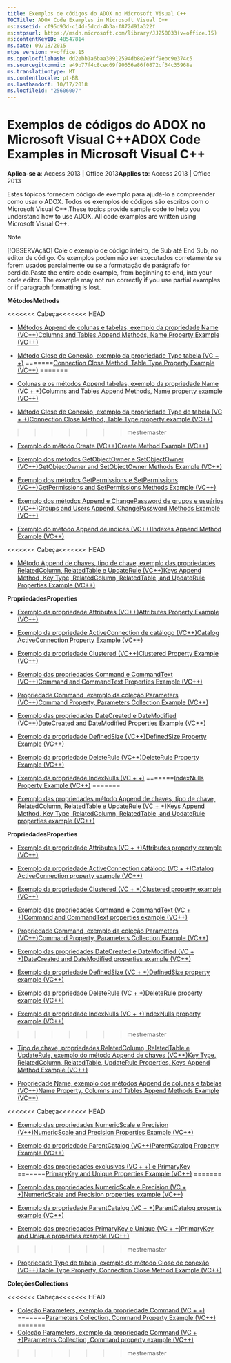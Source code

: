 ```yaml
---
title: Exemplos de códigos do ADOX no Microsoft Visual C++
TOCTitle: ADOX Code Examples in Microsoft Visual C++
ms:assetid: cf95d93d-c14d-5dcd-4b3a-f872d91a322f
ms:mtpsurl: https://msdn.microsoft.com/library/JJ250033(v=office.15)
ms:contentKeyID: 48547814
ms.date: 09/18/2015
mtps_version: v=office.15
ms.openlocfilehash: dd2ebb1a6baa30912594db8e2e9ff9ebc9e374c5
ms.sourcegitcommit: a49b77f4c8cec69f90656a86f0872cf34c35968e
ms.translationtype: MT
ms.contentlocale: pt-BR
ms.lasthandoff: 10/17/2018
ms.locfileid: "25606007"
---
```

# <a name="adox-code-examples-in-microsoft-visual-c"></a><span data-ttu-id="f9fe5-102">Exemplos de códigos do ADOX no Microsoft Visual C++</span><span class="sxs-lookup"><span data-stu-id="f9fe5-102">ADOX Code Examples in Microsoft Visual C++</span></span>


<span data-ttu-id="f9fe5-103">**Aplica-se a**: Access 2013 | Office 2013</span><span class="sxs-lookup"><span data-stu-id="f9fe5-103">**Applies to**: Access 2013 | Office 2013</span></span>

<span data-ttu-id="f9fe5-p101">Estes tópicos fornecem código de exemplo para ajudá-lo a compreender como usar o ADOX. Todos os exemplos de códigos são escritos com o Microsoft Visual C++.</span><span class="sxs-lookup"><span data-stu-id="f9fe5-p101">These topics provide sample code to help you understand how to use ADOX. All code examples are written using Microsoft Visual C++.</span></span>


> [!NOTE]
> <span data-ttu-id="f9fe5-p102">[!OBSERVAçãO] Cole o exemplo de código inteiro, de Sub até End Sub, no editor de código. Os exemplos podem não ser executados corretamente se forem usados parcialmente ou se a formatação de parágrafo for perdida.</span><span class="sxs-lookup"><span data-stu-id="f9fe5-p102">Paste the entire code example, from beginning to end, into your code editor. The example may not run correctly if you use partial examples or if paragraph formatting is lost.</span></span>



<span data-ttu-id="f9fe5-108">**Métodos**</span><span class="sxs-lookup"><span data-stu-id="f9fe5-108">**Methods**</span></span>

<span data-ttu-id="f9fe5-109"><<<<<<< Cabeça</span><span class="sxs-lookup"><span data-stu-id="f9fe5-109"><<<<<<< HEAD</span></span>
  - [<span data-ttu-id="f9fe5-110">Métodos Append de colunas e tabelas, exemplo da propriedade Name (VC++)</span><span class="sxs-lookup"><span data-stu-id="f9fe5-110">Columns and Tables Append Methods, Name Property Example (VC++)</span></span>](columns-and-tables-append-methods-name-property-example-vc.md)

  - <span data-ttu-id="f9fe5-111">[Método Close de Conexão, exemplo da propriedade Type tabela (VC + +)](connection-close-method-table-type-property-example-vc.md)
=======</span><span class="sxs-lookup"><span data-stu-id="f9fe5-111">[Connection Close Method, Table Type Property Example (VC++)](connection-close-method-table-type-property-example-vc.md)
=======</span></span>
  - [<span data-ttu-id="f9fe5-112">Colunas e os métodos Append tabelas, exemplo da propriedade Name (VC + +)</span><span class="sxs-lookup"><span data-stu-id="f9fe5-112">Columns and Tables Append Methods, Name property example (VC++)</span></span>](columns-and-tables-append-methods-name-property-example-vc.md)

  - [<span data-ttu-id="f9fe5-113">Método Close de Conexão, exemplo da propriedade Type de tabela (VC + +)</span><span class="sxs-lookup"><span data-stu-id="f9fe5-113">Connection Close Method, Table Type property example (VC++)</span></span>](connection-close-method-table-type-property-example-vc.md)
>>>>>>> <span data-ttu-id="f9fe5-114">mestre</span><span class="sxs-lookup"><span data-stu-id="f9fe5-114">master</span></span>

  - [<span data-ttu-id="f9fe5-115">Exemplo do método Create (VC++)</span><span class="sxs-lookup"><span data-stu-id="f9fe5-115">Create Method Example (VC++)</span></span>](create-method-example-vc.md)

  - [<span data-ttu-id="f9fe5-116">Exemplo dos métodos GetObjectOwner e SetObjectOwner (VC++)</span><span class="sxs-lookup"><span data-stu-id="f9fe5-116">GetObjectOwner and SetObjectOwner Methods Example (VC++)</span></span>](getobjectowner-and-setobjectowner-methods-example-vc.md)

  - [<span data-ttu-id="f9fe5-117">Exemplo dos métodos GetPermissions e SetPermissions (VC++)</span><span class="sxs-lookup"><span data-stu-id="f9fe5-117">GetPermissions and SetPermissions Methods Example (VC++)</span></span>](getpermissions-and-setpermissions-methods-example-vc.md)

  - [<span data-ttu-id="f9fe5-118">Exemplo dos métodos Append e ChangePassword de grupos e usuários (VC++)</span><span class="sxs-lookup"><span data-stu-id="f9fe5-118">Groups and Users Append, ChangePassword Methods Example (VC++)</span></span>](groups-and-users-append-changepassword-methods-example-vc.md)

  - [<span data-ttu-id="f9fe5-119">Exemplo do método Append de índices (VC++)</span><span class="sxs-lookup"><span data-stu-id="f9fe5-119">Indexes Append Method Example (VC++)</span></span>](indexes-append-method-example-vc.md)

<span data-ttu-id="f9fe5-120"><<<<<<< Cabeça</span><span class="sxs-lookup"><span data-stu-id="f9fe5-120"><<<<<<< HEAD</span></span>
  - [<span data-ttu-id="f9fe5-121">Método Append de chaves, tipo de chave, exemplo das propriedades RelatedColumn, RelatedTable e UpdateRule (VC++)</span><span class="sxs-lookup"><span data-stu-id="f9fe5-121">Keys Append Method, Key Type, RelatedColumn, RelatedTable, and UpdateRule Properties Example (VC++)</span></span>](keys-append-method-key-type-relatedcolumn-relatedtable-and-updaterule-properties-example-vc.md)

<span data-ttu-id="f9fe5-122">**Propriedades**</span><span class="sxs-lookup"><span data-stu-id="f9fe5-122">**Properties**</span></span>

  - [<span data-ttu-id="f9fe5-123">Exemplo da propriedade Attributes (VC++)</span><span class="sxs-lookup"><span data-stu-id="f9fe5-123">Attributes Property Example (VC++)</span></span>](attributes-property-example-vc.md)

  - [<span data-ttu-id="f9fe5-124">Exemplo da propriedade ActiveConnection de catálogo (VC++)</span><span class="sxs-lookup"><span data-stu-id="f9fe5-124">Catalog ActiveConnection Property Example (VC++)</span></span>](catalog-activeconnection-property-example-vc.md)

  - [<span data-ttu-id="f9fe5-125">Exemplo da propriedade Clustered (VC++)</span><span class="sxs-lookup"><span data-stu-id="f9fe5-125">Clustered Property Example (VC++)</span></span>](clustered-property-example-vc.md)

  - [<span data-ttu-id="f9fe5-126">Exemplo das propriedades Command e CommandText (VC++)</span><span class="sxs-lookup"><span data-stu-id="f9fe5-126">Command and CommandText Properties Example (VC++)</span></span>](command-and-commandtext-properties-example-vc.md)

  - [<span data-ttu-id="f9fe5-127">Propriedade Command, exemplo da coleção Parameters (VC++)</span><span class="sxs-lookup"><span data-stu-id="f9fe5-127">Command Property, Parameters Collection Example (VC++)</span></span>](parameters-collection-command-property-example-vc.md)

  - [<span data-ttu-id="f9fe5-128">Exemplo das propriedades DateCreated e DateModified (VC++)</span><span class="sxs-lookup"><span data-stu-id="f9fe5-128">DateCreated and DateModified Properties Example (VC++)</span></span>](datecreated-and-datemodified-properties-example-vc.md)

  - [<span data-ttu-id="f9fe5-129">Exemplo da propriedade DefinedSize (VC++)</span><span class="sxs-lookup"><span data-stu-id="f9fe5-129">DefinedSize Property Example (VC++)</span></span>](definedsize-property-example-vc.md)

  - [<span data-ttu-id="f9fe5-130">Exemplo da propriedade DeleteRule (VC++)</span><span class="sxs-lookup"><span data-stu-id="f9fe5-130">DeleteRule Property Example (VC++)</span></span>](deleterule-property-example-vc.md)

  - <span data-ttu-id="f9fe5-131">[Exemplo da propriedade IndexNulls (VC + +)](indexnulls-property-example-vc.md)
=======</span><span class="sxs-lookup"><span data-stu-id="f9fe5-131">[IndexNulls Property Example (VC++)](indexnulls-property-example-vc.md)
=======</span></span>
  - [<span data-ttu-id="f9fe5-132">Exemplo das propriedades método Append de chaves, tipo de chave, RelatedColumn, RelatedTable e UpdateRule (VC + +)</span><span class="sxs-lookup"><span data-stu-id="f9fe5-132">Keys Append Method, Key Type, RelatedColumn, RelatedTable, and UpdateRule properties example (VC++)</span></span>](keys-append-method-key-type-relatedcolumn-relatedtable-and-updaterule-properties-example-vc.md)

<span data-ttu-id="f9fe5-133">**Propriedades**</span><span class="sxs-lookup"><span data-stu-id="f9fe5-133">**Properties**</span></span>

  - [<span data-ttu-id="f9fe5-134">Exemplo da propriedade Attributes (VC + +)</span><span class="sxs-lookup"><span data-stu-id="f9fe5-134">Attributes property example (VC++)</span></span>](attributes-property-example-vc.md)

  - [<span data-ttu-id="f9fe5-135">Exemplo da propriedade ActiveConnection catálogo (VC + +)</span><span class="sxs-lookup"><span data-stu-id="f9fe5-135">Catalog ActiveConnection property example (VC++)</span></span>](catalog-activeconnection-property-example-vc.md)

  - [<span data-ttu-id="f9fe5-136">Exemplo da propriedade Clustered (VC + +)</span><span class="sxs-lookup"><span data-stu-id="f9fe5-136">Clustered property example (VC++)</span></span>](clustered-property-example-vc.md)

  - [<span data-ttu-id="f9fe5-137">Exemplo das propriedades Command e CommandText (VC + +)</span><span class="sxs-lookup"><span data-stu-id="f9fe5-137">Command and CommandText properties example (VC++)</span></span>](command-and-commandtext-properties-example-vc.md)

  - [<span data-ttu-id="f9fe5-138">Propriedade Command, exemplo da coleção Parameters (VC++)</span><span class="sxs-lookup"><span data-stu-id="f9fe5-138">Command Property, Parameters Collection Example (VC++)</span></span>](parameters-collection-command-property-example-vc.md)

  - [<span data-ttu-id="f9fe5-139">Exemplo das propriedades DateCreated e DateModified (VC + +)</span><span class="sxs-lookup"><span data-stu-id="f9fe5-139">DateCreated and DateModified properties example (VC++)</span></span>](datecreated-and-datemodified-properties-example-vc.md)

  - [<span data-ttu-id="f9fe5-140">Exemplo da propriedade DefinedSize (VC + +)</span><span class="sxs-lookup"><span data-stu-id="f9fe5-140">DefinedSize property example (VC++)</span></span>](definedsize-property-example-vc.md)

  - [<span data-ttu-id="f9fe5-141">Exemplo da propriedade DeleteRule (VC + +)</span><span class="sxs-lookup"><span data-stu-id="f9fe5-141">DeleteRule property example (VC++)</span></span>](deleterule-property-example-vc.md)

  - [<span data-ttu-id="f9fe5-142">Exemplo da propriedade IndexNulls (VC + +)</span><span class="sxs-lookup"><span data-stu-id="f9fe5-142">IndexNulls property example (VC++)</span></span>](indexnulls-property-example-vc.md)
>>>>>>> <span data-ttu-id="f9fe5-143">mestre</span><span class="sxs-lookup"><span data-stu-id="f9fe5-143">master</span></span>

  - [<span data-ttu-id="f9fe5-144">Tipo de chave, propriedades RelatedColumn, RelatedTable e UpdateRule, exemplo do método Append de chaves (VC++)</span><span class="sxs-lookup"><span data-stu-id="f9fe5-144">Key Type, RelatedColumn, RelatedTable, UpdateRule Properties, Keys Append Method Example (VC++)</span></span>](keys-append-method-key-type-relatedcolumn-relatedtable-and-updaterule-properties-example-vc.md)

  - [<span data-ttu-id="f9fe5-145">Propriedade Name, exemplo dos métodos Append de colunas e tabelas (VC++)</span><span class="sxs-lookup"><span data-stu-id="f9fe5-145">Name Property, Columns and Tables Append Methods Example (VC++)</span></span>](columns-and-tables-append-methods-name-property-example-vc.md)

<span data-ttu-id="f9fe5-146"><<<<<<< Cabeça</span><span class="sxs-lookup"><span data-stu-id="f9fe5-146"><<<<<<< HEAD</span></span>
  - [<span data-ttu-id="f9fe5-147">Exemplo das propriedades NumericScale e Precision (V++)</span><span class="sxs-lookup"><span data-stu-id="f9fe5-147">NumericScale and Precision Properties Example (VC++)</span></span>](numericscale-and-precision-properties-example-vc.md)

  - [<span data-ttu-id="f9fe5-148">Exemplo da propriedade ParentCatalog (VC++)</span><span class="sxs-lookup"><span data-stu-id="f9fe5-148">ParentCatalog Property Example (VC++)</span></span>](parentcatalog-property-example-vc.md)

  - <span data-ttu-id="f9fe5-149">[Exemplo das propriedades exclusivas (VC + +) e PrimaryKey](primarykey-and-unique-properties-example-vc.md)
=======</span><span class="sxs-lookup"><span data-stu-id="f9fe5-149">[PrimaryKey and Unique Properties Example (VC++)](primarykey-and-unique-properties-example-vc.md)
=======</span></span>
  - [<span data-ttu-id="f9fe5-150">Exemplo das propriedades NumericScale e Precision (VC + +)</span><span class="sxs-lookup"><span data-stu-id="f9fe5-150">NumericScale and Precision properties example (VC++)</span></span>](numericscale-and-precision-properties-example-vc.md)

  - [<span data-ttu-id="f9fe5-151">Exemplo da propriedade ParentCatalog (VC + +)</span><span class="sxs-lookup"><span data-stu-id="f9fe5-151">ParentCatalog property example (VC++)</span></span>](parentcatalog-property-example-vc.md)

  - [<span data-ttu-id="f9fe5-152">Exemplo das propriedades PrimaryKey e Unique (VC + +)</span><span class="sxs-lookup"><span data-stu-id="f9fe5-152">PrimaryKey and Unique properties example (VC++)</span></span>](primarykey-and-unique-properties-example-vc.md)
>>>>>>> <span data-ttu-id="f9fe5-153">mestre</span><span class="sxs-lookup"><span data-stu-id="f9fe5-153">master</span></span>

  - [<span data-ttu-id="f9fe5-154">Propriedade Type de tabela, exemplo do método Close de conexão (VC++)</span><span class="sxs-lookup"><span data-stu-id="f9fe5-154">Table Type Property, Connection Close Method Example (VC++)</span></span>](connection-close-method-table-type-property-example-vc.md)

<span data-ttu-id="f9fe5-155">**Coleções**</span><span class="sxs-lookup"><span data-stu-id="f9fe5-155">**Collections**</span></span>

<span data-ttu-id="f9fe5-156"><<<<<<< Cabeça</span><span class="sxs-lookup"><span data-stu-id="f9fe5-156"><<<<<<< HEAD</span></span>
  - <span data-ttu-id="f9fe5-157">[Coleção Parameters, exemplo da propriedade Command (VC + +)](parameters-collection-command-property-example-vc.md)
=======</span><span class="sxs-lookup"><span data-stu-id="f9fe5-157">[Parameters Collection, Command Property Example (VC++)](parameters-collection-command-property-example-vc.md)
=======</span></span>
  - [<span data-ttu-id="f9fe5-158">Coleção Parameters, exemplo da propriedade Command (VC + +)</span><span class="sxs-lookup"><span data-stu-id="f9fe5-158">Parameters Collection, Command property example (VC++)</span></span>](parameters-collection-command-property-example-vc.md)
>>>>>>> <span data-ttu-id="f9fe5-159">mestre</span><span class="sxs-lookup"><span data-stu-id="f9fe5-159">master</span></span>

